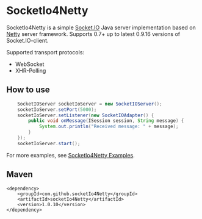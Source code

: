 SocketIo4Netty
=======================

SocketIo4Netty is a simple [Socket.IO](http://socket.io) Java server implementation based on 
[Netty](http://netty.io) server framework. Supports 0.7+ up to latest 0.9.16 versions of 
Socket.IO-client.

Supported transport protocols:
* WebSocket
* XHR-Polling 

How to use
-----------------------

``` java
	SocketIOServer socketIoServer = new SocketIOServer();
	socketIoServer.setPort(5000);
	socketIoServer.setListener(new SocketIOAdapter() {
		public void onMessage(ISession session, String message) {
			System.out.println("Received message: " + message);
		}
	});
	socketIoServer.start();
```

For more examples, see [SocketIo4Netty Examples](https://github.com/socketIo4Netty/socketIo4Netty-examples). 

Maven
----------------------

``` maven
<dependency>
	<groupId>com.github.socketIo4Netty</groupId>
	<artifactId>socketIo4Netty</artifactId>
	<version>1.0.10</version>
</dependency>
```